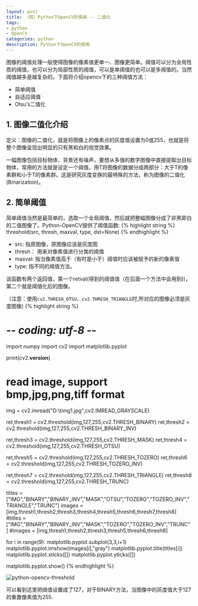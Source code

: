 ```yaml
---
layout: post
title: （转）Python下OpenCV的使用 -- 二值化
tags:
- python
- OpenCV
categories: python
description: Python下OpenCV的使用
---
```


图像的阈值处理一般使得图像的像素值更单一、图像更简单。阈值可以分为全局性质的阈值，也可以分为局部性质的阈值，可以是单阈值的也可以是多阈值的。当然阈值越多是越复杂的。下面将介绍opencv下的三种阈值方法：

* 简单阈值
* 自适应阈值
* Otsu’s二值化

<!-- more -->


## 1. 图像二值化介绍

定义：图像的二值化，就是将图像上的像素点的灰度值设置为0或255，也就是将整个图像呈现出明显的只有黑和白的视觉效果。

一幅图像包括目标物体、背景还有噪声，要想从多值的数字图像中直接提取出目标物体，常用的方法就是设定一个阈值，用T将图像的数据分成两部分：大于T的像素群和小于T的像素群。这是研究灰度变换的最特殊的方法，称为图像的二值化(Binarization)。



## 2. 简单阈值
简单阈值当然是最简单的，选取一个全局阈值，然后就把整幅图像分成了非黑即白的二值图像了。Python-OpenCV提供了阈值函数:
{% highlight string %}
threshold(src, thresh, maxval, type, dst=None)
{% endhighlight %}
* src: 指原图像，原图像应该是灰度图
* thresh： 用来对像素值进行分类的阈值
* maxval: 指当像素值高于（有时是小于）阈值时应该被赋予的新的像素值
* type: 指不同的阈值方法。 

该函数有两个返回值，第一个retval(得到的阈值值（在后面一个方法中会用到))，第二个就是阈值化后的图像。

（注意：使用```cv2.THRESH_OTSU```、```cv2.THRESH_TRIANGLE```时,所对应的图像必须是灰度图像)
{% highlight string %}
# -*- coding: utf-8 -*-

import numpy
import cv2
import matplotlib.pyplot



print(cv2.__version__)

# read image, support bmp,jpg,png,tiff format
img = cv2.imread("D:\\timg1.jpg",cv2.IMREAD_GRAYSCALE)

ret,thresh1 = cv2.threshold(img,127,255,cv2.THRESH_BINARY)
ret,thresh2 = cv2.threshold(img,127,255,cv2.THRESH_BINARY_INV)

ret,thresh3 = cv2.threshold(img,127,255,cv2.THRESH_MASK)
ret,thresh4 = cv2.threshold(img,127,255,cv2.THRESH_OTSU)  

ret,thresh5 = cv2.threshold(img,127,255,cv2.THRESH_TOZERO)
ret,thresh6 = cv2.threshold(img,127,255,cv2.THRESH_TOZERO_INV)

ret,thresh7 = cv2.threshold(img,127,255,cv2.THRESH_TRIANGLE)
ret,thresh8 = cv2.threshold(img,127,255,cv2.THRESH_TRUNC)


titles = ["IMG","BINARY","BINARY_INV","MASK","OTSU","TOZERO","TOZERO_INV","TRIANGLE","TRUNC"]
images = [img,thresh1,thresh2,thresh3,thresh4,thresh5,thresh6,thresh7,thresh8]
#titles = ["IMG","BINARY","BINARY_INV","MASK","TOZERO","TOZERO_INV","TRUNC"]
#images = [img,thresh1,thresh2,thresh3,thresh5,thresh6,thresh8]

for i in range(9):
    matplotlib.pyplot.subplot(3,3,i+1)
    matplotlib.pyplot.imshow(images[i],"gray")
    matplotlib.pyplot.title(titles[i])
    matplotlib.pyplot.xticks([])
    matplotlib.pyplot.yticks([])

matplotlib.pyplot.show()
{% endhighlight %}

![python-opencv-threshold](https://ivanzz1001.github.io/records/assets/img/python/python-opencv-threshold.png)

可以看到这里把阈值设置成了127，对于BINARY方法，当图像中的灰度值大于127的重置像素值为255.















<br />
<br />
<br />

